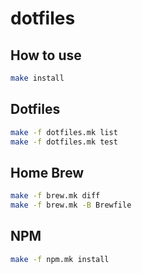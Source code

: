 # dotfiles

## How to use
```sh
make install
```

## Dotfiles
```sh
make -f dotfiles.mk list
make -f dotfiles.mk test
```

## Home Brew
```sh
make -f brew.mk diff
make -f brew.mk -B Brewfile
```

## NPM
```sh
make -f npm.mk install
```
